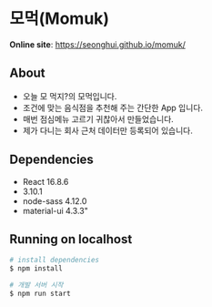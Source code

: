 # 모먹(Momuk)

**Online site**: https://seonghui.github.io/momuk/

## About

* 오늘 모 먹지?의 모먹입니다.
* 조건에 맞는 음식점을 추천해 주는 간단한 App 입니다.
* 매번 점심메뉴 고르기 귀찮아서 만들었습니다.
* 제가 다니는 회사 근처 데이터만 등록되어 있습니다.

## Dependencies

* React 16.8.6
* 3.10.1
* node-sass 4.12.0
* material-ui 4.3.3"

## Running on localhost

```bash
# install dependencies
$ npm install

# 개발 서버 시작
$ npm run start
```
